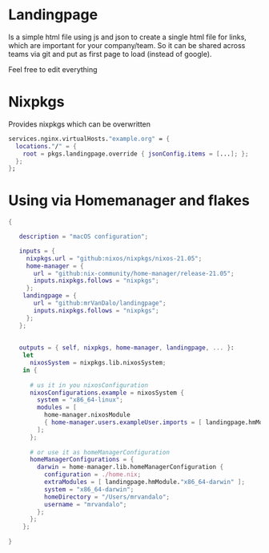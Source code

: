 # Landingpage

Is a simple html file using js and json to create a single html file for links, 
which are important for your company/team.
So it can be shared across teams via git and put as first page to load (instead of google).

Feel free to edit everything

# Nixpkgs

Provides nixpkgs which can be overwritten

``` nix
services.nginx.virtualHosts."example.org" = {
  locations."/" = {
    root = pkgs.landingpage.override { jsonConfig.items = [...]; };
  };
};
```

# Using via Homemanager and flakes

``` nix
{

   description = "macOS configuration";

   inputs = {
     nixpkgs.url = "github:nixos/nixpkgs/nixos-21.05";
     home-manager = {
       url = "github:nix-community/home-manager/release-21.05";
       inputs.nixpkgs.follows = "nixpkgs";
     };
    landingpage = {
       url = "github:mrVanDalo/landingpage";
       inputs.nixpkgs.follows = "nixpkgs";
     };
   };
   
   
   outputs = { self, nixpkgs, home-manager, landingpage, ... }:
    let
      nixosSystem = nixpkgs.lib.nixosSystem;
    in {
      
      # us it in you nixosConfiguration
      nixosConfigurations.example = nixosSystem {
        system = "x86_64-linux";
        modules = [
          home-manager.nixosModule 
          { home-manager.users.exampleUser.imports = [ landingpage.hmModule."x86_64-linux" ]; }
        ];
      };
      
      # or use it as homeManagerConfiguration 
      homeManagerConfigurations = {
        darwin = home-manager.lib.homeManagerConfiguration {
          configuration = ./home.nix;
          extraModules = [ landingpage.hmModule."x86_64-darwin" ];
          system = "x86_64-darwin";
          homeDirectory = "/Users/mrvandalo";
          username = "mrvandalo";
        };
      };
    };
   
}
```

